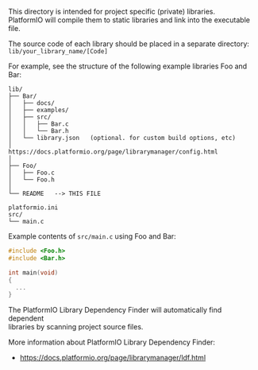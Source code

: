 This directory is intended for project specific (private) libraries.  
PlatformIO will compile them to static libraries and link into the executable file.

The source code of each library should be placed in a separate directory:  
`lib/your_library_name/[Code]`

For example, see the structure of the following example libraries Foo and Bar:

```
lib/
├── Bar/
│   ├── docs/
│   ├── examples/
│   ├── src/
│   │   ├── Bar.c
│   │   └── Bar.h
│   └── library.json   (optional. for custom build options, etc)
│                     https://docs.platformio.org/page/librarymanager/config.html
│
├── Foo/
│   ├── Foo.c
│   └── Foo.h
│
└── README   --> THIS FILE

platformio.ini
src/
└── main.c
```

Example contents of `src/main.c` using Foo and Bar:
```c
#include <Foo.h>
#include <Bar.h>

int main(void)
{
  ...
}
```

The PlatformIO Library Dependency Finder will automatically find dependent  
libraries by scanning project source files.

More information about PlatformIO Library Dependency Finder:  
- https://docs.platformio.org/page/librarymanager/ldf.html
